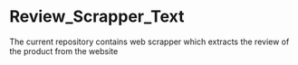 # Review_Scrapper_Text
The current repository contains web scrapper which extracts the review of the product from the website
